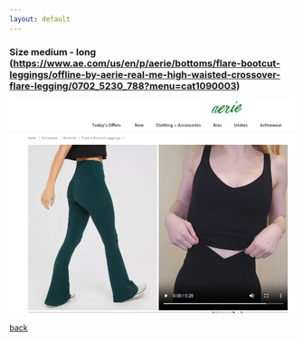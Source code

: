 ```yaml
---
layout: default
---
```


### Size medium - long (https://www.ae.com/us/en/p/aerie/bottoms/flare-bootcut-leggings/offline-by-aerie-real-me-high-waisted-crossover-flare-legging/0702_5230_788?menu=cat1090003)

![Pandas-items](assets/images/aerie_leggins.png)


[back](./)
